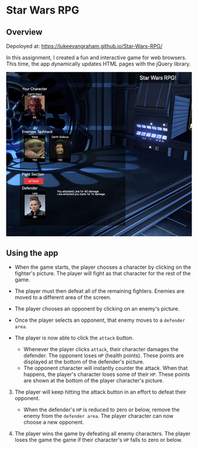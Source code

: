 # Star Wars RPG

## Overview

Depoloyed at:  https://lukeevangraham.github.io/Star-Wars-RPG/

In this assignment, I created a fun and interactive game for web browsers. This time, the app dynamically updates HTML pages with the jQuery library.

![Home](./readmeImages/starWars.png?raw=true "Home")

## Using the app


   * When the game starts, the player chooses a character by clicking on the fighter's picture. The player will fight as that character for the rest of the game.

   * The player must then defeat all of the remaining fighters. Enemies are moved to a different area of the screen.

   * The player chooses an opponent by clicking on an enemy's picture.

   * Once the player selects an opponent, that enemy moves to a `defender area`.

   * The player is now  able to click the `attack` button.
     * Whenever the player clicks `attack`, their character damages the defender. The opponent loses `HP` (health points). These points are displayed at the bottom of the defender's picture. 
     * The opponent character will instantly counter the attack. When that happens, the player's character loses some of their `HP`. These points are shown at the bottom of the player character's picture.

3. The player will keep hitting the attack button in an effort to defeat their opponent.

   * When the defender's `HP` is reduced to zero or below, remove the enemy from the `defender area`. The player character can now choose a new opponent.

4. The player wins the game by defeating all enemy characters. The player loses the game the game if their character's `HP` falls to zero or below.